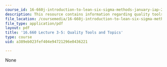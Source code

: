```yaml
---
course_id: 16-660j-introduction-to-lean-six-sigma-methods-january-iap-2012
description: This resource contains information regarding quality tools and topics.
file_location: /coursemedia/16-660j-introduction-to-lean-six-sigma-methods-january-iap-2012/a389eb023fef404e94721296e0436221_MIT16_660JIAP12_3-5.pdf
file_type: application/pdf
layout: pdf
title: '16.660 Lecture 3-5: Quality Tools and Topics'
type: course
uid: a389eb023fef404e94721296e0436221

---
```

None